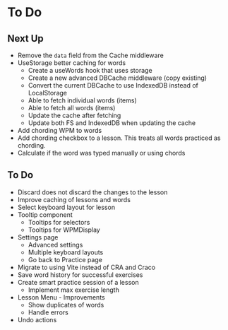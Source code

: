 # To Do

## Next Up

- Remove the `data` field from the Cache middleware
- UseStorage better caching for words
  - Create a useWords hook that uses storage
  - Create a new advanced DBCache middleware (copy existing)
  - Convert the current DBCache to use IndexedDB instead of LocalStorage
  - Able to fetch individual words (items)
  - Able to fetch all words (items)
  - Update the cache after fetching
  - Update both FS and IndexedDB when updating the cache
- Add chording WPM to words
- Add chording checkbox to a lesson. This treats all words practiced as chording.
- Calculate if the word was typed manually or using chords

## To Do

- Discard does not discard the changes to the lesson
- Improve caching of lessons and words
- Select keyboard layout for lesson
- Tooltip component
  - Tooltips for selectors
  - Tooltips for WPMDisplay
- Settings page
  - Advanced settings
  - Multiple keyboard layouts
  - Go back to Practice page
- Migrate to using Vite instead of CRA and Craco
- Save word history for successful exercises
- Create smart practice session of a lesson
  - Implement max exercise length
- Lesson Menu - Improvements
  - Show duplicates of words
  - Handle errors
- Undo actions
